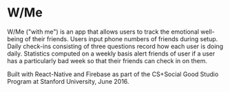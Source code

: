 # W/Me

W/Me ("with me") is an app that allows users to track the emotional well-being of their friends. Users input phone numbers of friends during setup. Daily check-ins consisting of three questions record how each user is doing daily. Statistics computed on a weekly basis alert friends of user if a user has a particularly bad week so that their friends can check in on them.

Built with React-Native and Firebase as part of the CS+Social Good Studio Program at Stanford University, June 2016.
